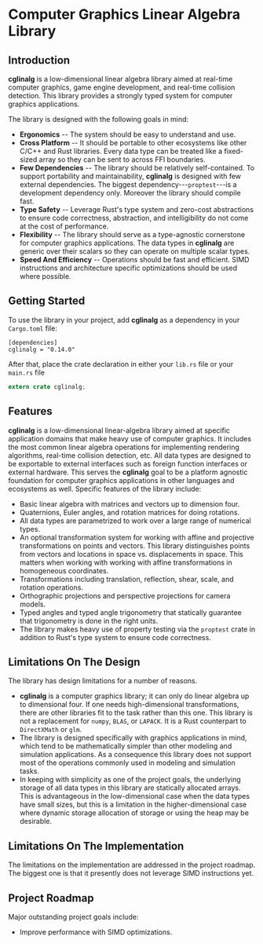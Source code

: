 # Computer Graphics Linear Algebra Library

## Introduction
**cglinalg** is a low-dimensional linear algebra library aimed at 
real-time computer graphics, game engine development, and real-time collision 
detection. This library provides a strongly typed system for computer graphics 
applications.

The library is designed with the following goals in mind:
* **Ergonomics** -- The system should be easy to understand and use.
* **Cross Platform** -- It should be portable to other ecosystems like 
  other C/C++ and Rust libraries. Every data type can be treated like a 
  fixed-sized array so they can be sent to across FFI boundaries.
* **Few Dependencies** -- The library should be relatively self-contained. To 
  support portability and maintainability, **cglinalg** is designed with few 
  external dependencies. The biggest dependency---`proptest`---is a development 
  dependency only. Moreover the library should compile fast.
* **Type Safety** -- Leverage Rust's type system and zero-cost abstractions 
  to ensure code correctness, abstraction, and intelligibility do not come 
  at the cost of performance.
* **Flexibility** -- The library should serve as a type-agnostic cornerstone 
  for computer graphics applications. The data types in **cglinalg** are
  generic over their scalars so they can operate on multiple scalar types.
* **Speed And Efficiency** -- Operations should be fast and efficient. SIMD 
  instructions and architecture specific optimizations should be used where 
  possible.

## Getting Started
To use the library in your project, add **cglinalg** as a dependency in your 
`Cargo.toml` file:
```
[dependencies]
cglinalg = "0.14.0"
```
After that, place the crate declaration in either your `lib.rs` file or 
your `main.rs` file
```rust
extern crate cglinalg;
```

## Features
**cglinalg** is a low-dimensional linear-algebra library aimed at specific 
application domains that make heavy use of computer graphics. It includes the 
most common linear algebra operations for implementing rendering algorithms, 
real-time collision detection, etc. All data types are designed to be exportable 
to external interfaces such as foreign function interfaces or external hardware. 
This serves the **cglinalg** goal to be a platform agnostic foundation for 
computer graphics applications in other languages and ecosystems as well. 
Specific features of the library include:
* Basic linear algebra with matrices and vectors up to dimension four.
* Quaternions, Euler angles, and rotation matrices for doing rotations.
* All data types are parametrized to work over a large range of numerical types.
* An optional transformation system for working with affine and projective 
  transformations on points and vectors. This library distinguishes points from 
  vectors and locations in space vs. displacements in space. This matters when 
  working with working with affine transformations in homogeneous coordinates.
* Transformations including translation, reflection, shear, scale, 
  and rotation operations.
* Orthographic projections and perspective projections for camera models.
* Typed angles and typed angle trigonometry that statically guarantee that 
  trigonometry is done in the right units.
* The library makes heavy use of property testing via the `proptest` crate
  in addition to Rust's type system to ensure code correctness.

## Limitations On The Design
The library has design limitations for a number of reasons. 
* **cglinalg** is a computer graphics library; it can only do linear algebra up to 
  dimensional four. If one needs high-dimensional transformations, there are other 
  libraries fit to the task rather than this one. This library is not a replacement
  for `numpy`, `BLAS`, or `LAPACK`. It is a Rust counterpart to `DirectXMath` or `glm`.
* The library is designed specifically with graphics applications in mind, which 
  tend to be mathematically simpler than other modeling and simulation applications. 
  As a consequence this library does not support most of the operations commonly used 
  in modeling and simulation tasks.
* In keeping with simplicity as one of the project goals, the underlying storage of 
  all data types in this library are statically allocated arrays. This is advantageous 
  in the low-dimensional case when the data types have small sizes, but this is a 
  limitation in the higher-dimensional case where dynamic storage allocation of storage 
  or using the heap may be desirable.

## Limitations On The Implementation
The limitations on the implementation are addressed in the project roadmap. 
The biggest one is that it presently does not leverage SIMD instructions yet.

## Project Roadmap
Major outstanding project goals include:
* Improve performance with SIMD optimizations.
